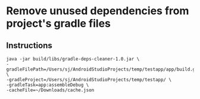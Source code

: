 # Remove unused dependencies from project's gradle files

## Instructions
```shell
java -jar build/libs/gradle-deps-cleaner-1.0.jar \
-gradleFilePath=/Users/sj/AndroidStudioProjects/temp/testapp/app/build.gradle.kts \
-gradleProject=/Users/sj/AndroidStudioProjects/temp/testapp/ \
-gradleTask=app:assembleDebug \
-cacheFile=~/Downloads/cache.json
```